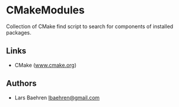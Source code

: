 # CMakeModules

Collection of CMake find script to search for components of installed packages.

## Links

* CMake (www.cmake.org)

## Authors

* Lars Baehren <lbaehren@gmail.com>
